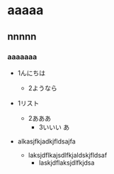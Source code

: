 # aaaaa

## nnnnn

### aaaaaaa


- 1んにちは
  - 2ようなら


- 1リスト
  - 2あああ
    - 3いいい	あ 


- alkasjfkjadkjfldsajfa
  - laksjdflkajsdlfkjaldskjfldsaf
      - laskjdflaksjdlfkjdsa

